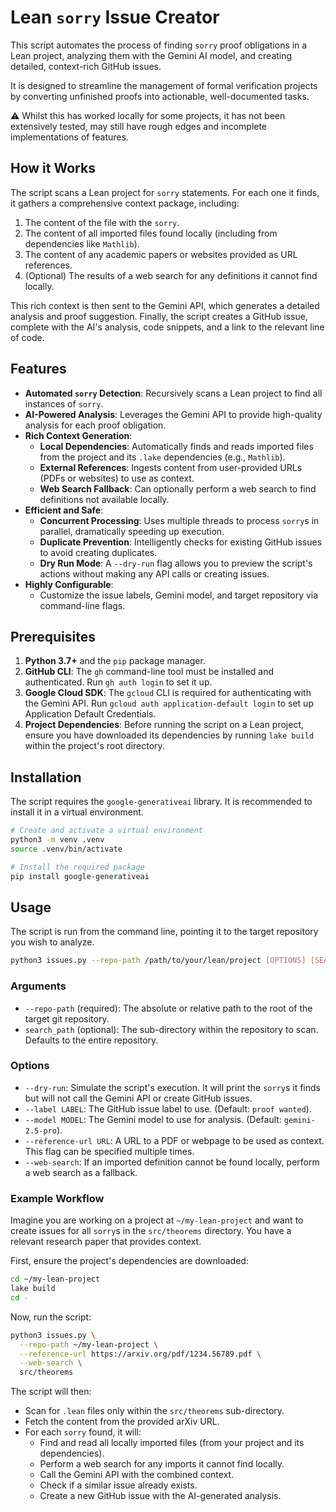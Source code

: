 # Lean `sorry` Issue Creator

This script automates the process of finding `sorry` proof obligations in a Lean project, analyzing them with the Gemini AI model, and creating detailed, context-rich GitHub issues.

It is designed to streamline the management of formal verification projects by converting unfinished proofs into actionable, well-documented tasks.

:warning: Whilst this has worked locally for some projects, it has not been extensively tested, may still have rough edges and incomplete implementations of features.

## How it Works

The script scans a Lean project for `sorry` statements. For each one it finds, it gathers a comprehensive context package, including:
1.  The content of the file with the `sorry`.
2.  The content of all imported files found locally (including from dependencies like `Mathlib`).
3.  The content of any academic papers or websites provided as URL references.
4.  (Optional) The results of a web search for any definitions it cannot find locally.

This rich context is then sent to the Gemini API, which generates a detailed analysis and proof suggestion. Finally, the script creates a GitHub issue, complete with the AI's analysis, code snippets, and a link to the relevant line of code.

## Features

-   **Automated `sorry` Detection**: Recursively scans a Lean project to find all instances of `sorry`.
-   **AI-Powered Analysis**: Leverages the Gemini API to provide high-quality analysis for each proof obligation.
-   **Rich Context Generation**:
    -   **Local Dependencies**: Automatically finds and reads imported files from the project and its `.lake` dependencies (e.g., `Mathlib`).
    -   **External References**: Ingests content from user-provided URLs (PDFs or websites) to use as context.
    -   **Web Search Fallback**: Can optionally perform a web search to find definitions not available locally.
-   **Efficient and Safe**:
    -   **Concurrent Processing**: Uses multiple threads to process `sorry`s in parallel, dramatically speeding up execution.
    -   **Duplicate Prevention**: Intelligently checks for existing GitHub issues to avoid creating duplicates.
    -   **Dry Run Mode**: A `--dry-run` flag allows you to preview the script's actions without making any API calls or creating issues.
-   **Highly Configurable**:
    -   Customize the issue labels, Gemini model, and target repository via command-line flags.

## Prerequisites

1.  **Python 3.7+** and the `pip` package manager.
2.  **GitHub CLI**: The `gh` command-line tool must be installed and authenticated. Run `gh auth login` to set it up.
3.  **Google Cloud SDK**: The `gcloud` CLI is required for authenticating with the Gemini API. Run `gcloud auth application-default login` to set up Application Default Credentials.
4.  **Project Dependencies**: Before running the script on a Lean project, ensure you have downloaded its dependencies by running `lake build` within the project's root directory.

## Installation

The script requires the `google-generativeai` library. It is recommended to install it in a virtual environment.

```bash
# Create and activate a virtual environment
python3 -m venv .venv
source .venv/bin/activate

# Install the required package
pip install google-generativeai
```

## Usage

The script is run from the command line, pointing it to the target repository you wish to analyze.

```bash
python3 issues.py --repo-path /path/to/your/lean/project [OPTIONS] [SEARCH_PATH]
```

### Arguments

-   `--repo-path` (required): The absolute or relative path to the root of the target git repository.
-   `search_path` (optional): The sub-directory within the repository to scan. Defaults to the entire repository.

### Options

-   `--dry-run`: Simulate the script's execution. It will print the `sorry`s it finds but will not call the Gemini API or create GitHub issues.
-   `--label LABEL`: The GitHub issue label to use. (Default: `proof wanted`).
-   `--model MODEL`: The Gemini model to use for analysis. (Default: `gemini-2.5-pro`).
-   `--reference-url URL`: A URL to a PDF or webpage to be used as context. This flag can be specified multiple times.
-   `--web-search`: If an imported definition cannot be found locally, perform a web search as a fallback.

### Example Workflow

Imagine you are working on a project at `~/my-lean-project` and want to create issues for all `sorry`s in the `src/theorems` directory. You have a relevant research paper that provides context.

First, ensure the project's dependencies are downloaded:
```bash
cd ~/my-lean-project
lake build
cd -
```

Now, run the script:

```bash
python3 issues.py \
  --repo-path ~/my-lean-project \
  --reference-url https://arxiv.org/pdf/1234.56789.pdf \
  --web-search \
  src/theorems
```

The script will then:
-   Scan for `.lean` files only within the `src/theorems` sub-directory.
-   Fetch the content from the provided arXiv URL.
-   For each `sorry` found, it will:
    -   Find and read all locally imported files (from your project and its dependencies).
    -   Perform a web search for any imports it cannot find locally.
    -   Call the Gemini API with the combined context.
    -   Check if a similar issue already exists.
    -   Create a new GitHub issue with the AI-generated analysis.
